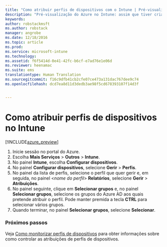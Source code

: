 ```yaml
---
title: "Como atribuir perfis de dispositivos com o Intune | Pré-visualização do Azure no Intune | Documentos da Microsoft"
description: "Pré-visualização do Azure no Intune: assim que tiver criado um perfil de dispositivo do Intune, utilize este tópico para saber como atribuí-lo a dispositivos."
keywords: 
author: robstackmsft
ms.author: robstack
manager: angrobe
ms.date: 12/18/2016
ms.topic: article
ms.prod: 
ms.service: microsoft-intune
ms.technology: 
ms.assetid: f6f5414d-0e41-42fc-b6cf-e7ad76e1e06d
ms.reviewer: heenamac
ms.suite: ems
translationtype: Human Translation
ms.sourcegitcommit: f16c9dfb41cb2cfe07ce473a131dac767dee9c74
ms.openlocfilehash: dcd7ea8d11d3dedb3ae98f5cd678393107f14d3f


---
```


# <a name="how-to-assign-intune-device-profiles"></a>Como atribuir perfis de dispositivos no Intune

[!INCLUDE[azure_preview](../includes/azure_preview.md)]


1. Inicie sessão no portal do Azure.
2. Escolha **Mais Serviços** > **Outros** > **Intune**.
3. No painel **Intune**, escolha **Configurar dispositivos**.
1. No painel **Configurar dispositivos**, selecione **Gerir** > **Perfis**.
2. No painel da lista de perfis, selecione o perfil que quer gerir e, em seguida, no painel <*nome do perfil*> **Relatórios**, selecione **Gerir** > **Atribuições**.
3. No painel seguinte, clique em **Selecionar grupos** e, no painel **Selecionar grupos**, selecione os grupos do Azure AD aos quais pretende atribuir o perfil. Pode manter premida a tecla **CTRL** para selecionar vários grupos.
4. Quando terminar, no painel **Selecionar grupos**, selecione **Selecionar**.

### <a name="next-steps"></a>Próximos passos
Veja [Como monitorizar perfis de dispositivos](how-to-monitor-device-profiles.md) para obter informações sobre como controlar as atribuições de perfis de dispositivos.



<!--HONumber=Feb17_HO1-->


